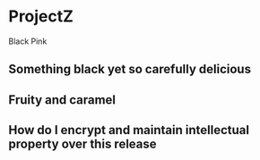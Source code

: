 # ProjectZ
Black Pink 
## Something black yet so carefully delicious
## Fruity and caramel
## How do I encrypt and maintain intellectual property over this release
